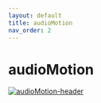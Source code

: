 ```yaml
---
layout: default
title: audioMotion
nav_order: 2
---
```


# audioMotion

[![audioMotion-header](https://audiomotion.me/docs/img/audioMotion-header.png)](https://audiomotion.me)
